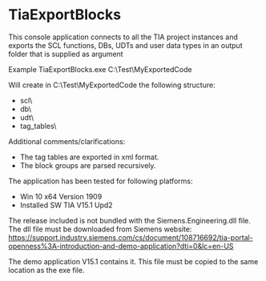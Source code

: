 # TiaExportBlocks
This console application connects to all the TIA project instances and exports the SCL functions, DBs, UDTs and user data types in an output folder that is supplied as argument

Example
TiaExportBlocks.exe C:\Test\MyExportedCode

Will create in C:\Test\MyExportedCode the following structure:

+ scl\
+ db\
+ udt\
+ tag_tables\

Additional comments/clarifications:
+ The tag tables are exported in xml format.
+ The block groups are parsed recursively.

The application has been tested for following platforms:
+ Win 10 x64 Version 1909
+ Installed SW TIA V15.1 Upd2

The release included is not bundled with the Siemens.Engineering.dll file. The dll file must be downloaded from Siemens website:
https://support.industry.siemens.com/cs/document/108716692/tia-portal-openness%3A-introduction-and-demo-application?dti=0&lc=en-US

The demo application V15.1 contains it. This file must be copied to the same location as the exe file.
